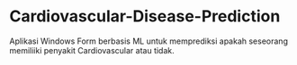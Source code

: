 # Cardiovascular-Disease-Prediction
Aplikasi Windows Form berbasis ML untuk memprediksi apakah seseorang memiliiki penyakit Cardiovascular atau tidak.
